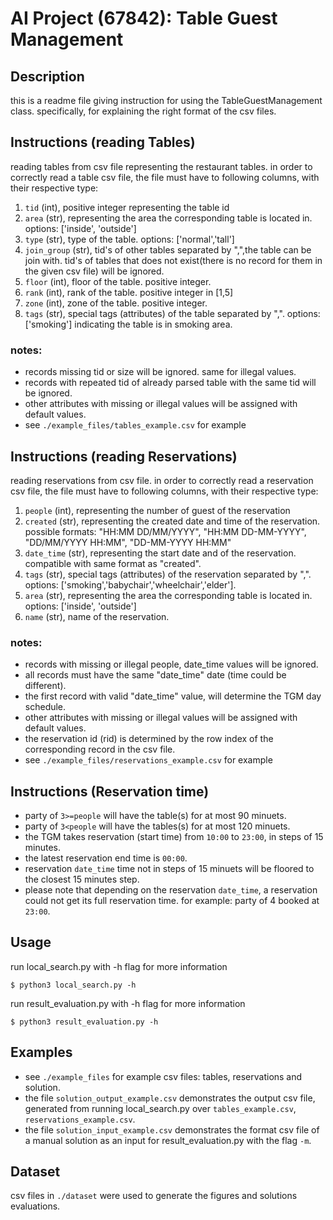 # AI Project (67842): Table Guest Management
## Description
this is a readme file giving instruction for using the TableGuestManagement class.
specifically, for explaining the right format of the csv files.
## Instructions (reading Tables)
reading tables from csv file representing the restaurant tables. in order to correctly read a table csv file, the file
must have to following columns, with their respective type:
 
1. `tid` (int), positive integer representing the table id
2. `area` (str), representing the area the corresponding table is located in. options: ['inside', 'outside']
3. `type` (str), type of the table. 
    options: ['normal','tall']
4. `join_group` (str), tid's of other tables separated by ",",the table can be join with. 
    tid's of tables that does not exist(there is no record for them in the given csv file) will be ignored.
5. `floor` (int), floor of the table. positive integer.
6. `rank` (int), rank of the table. positive integer in [1,5]
7. `zone` (int), zone of the table. positive integer.
8. `tags` (str), special tags (attributes) of the table separated by ",".
    options: ['smoking'] indicating the table is in smoking area.
    
### notes: 
* records missing tid or size will be ignored. same for illegal values.
* records with repeated tid of already parsed table with the same tid will be ignored.
* other attributes with missing or illegal values will be assigned with default values.
* see `./example_files/tables_example.csv` for example

## Instructions (reading Reservations)    
reading reservations from csv file. in order to correctly read a reservation csv file, the file must have to following columns,
with their respective type:

1. `people` (int), representing the number of guest of the reservation
2. `created` (str), representing the created date and time of the reservation.
    possible formats: "HH:MM DD/MM/YYYY", "HH:MM DD-MM-YYYY", "DD/MM/YYYY HH:MM", "DD-MM-YYYY HH:MM"
3. `date_time` (str), representing the start date and of the reservation.
    compatible with same format as "created".
4. `tags` (str), special tags (attributes) of the reservation separated by ",".
    options: ['smoking','babychair','wheelchair','elder']. 
5. `area` (str), representing the area the corresponding table is located in. options: ['inside', 'outside']
6. `name` (str), name of the reservation.
    
### notes:

* records with missing or illegal people, date_time values will be ignored.
* all records must have the same "date_time" date (time could be different).
* the first record with valid "date_time" value, will determine the TGM day schedule.
* other attributes with missing or illegal values will be assigned with default values.
* the reservation id (rid) is determined by the row index of the corresponding record in the csv file.
* see `./example_files/reservations_example.csv` for example
        
## Instructions (Reservation time)
* party of `3>=people` will have the table(s) for at most 90 minuets.
* party of `3<people` will have the tables(s) for at most 120 minuets.
* the TGM takes reservation (start time) from `10:00` to `23:00`, in steps of 15 minutes.
* the latest reservation end time is `00:00`. 
* reservation `date_time` time not in steps of 15 minuets will be floored to the closest 15 minutes step.
* please note that depending on the reservation `date_time`, a reservation could not get its full reservation time.
    for example: party of 4 booked at `23:00`.
## Usage
run local_search.py with -h flag for more information

    $ python3 local_search.py -h
    
run result_evaluation.py with -h flag for more information

    $ python3 result_evaluation.py -h 
    
    
## Examples
* see `./example_files` for example csv files: tables, reservations and solution.
* the file `solution_output_example.csv` demonstrates the output csv file, generated from running local_search.py over `tables_example.csv`, `reservations_example.csv`.
* the file `solution_input_example.csv` demonstrates the format csv file of a manual solution as an input for result_evaluation.py with the flag `-m`. 

## Dataset
csv files in `./dataset` were used to generate the figures and solutions evaluations.
